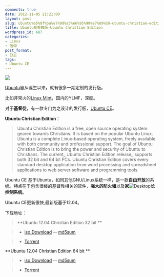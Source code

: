 ```yaml
---
comments: true
date: 2012-11-05 21:21:00
layout: post
slug: ubuntu%e5%9f%ba%e7%9d%a3%e6%95%99%e7%89%88-ubuntu-christian-edition
title: Ubuntu基督教版-Ubuntu Christian Edition
wordpress_id: 687
categories:
- Linux
- 信仰
post_format:
- 日志
tags:
- Ubuntu CE
---
```


![](http://ubuntuce.com/screenshots/12.04/login.png)

[Ubuntu](https://zh.wikipedia.org/wiki/Ubuntu)自从诞生以来，就有很多一期定制的发行版。

比如非常火的[Linux Mint](http://www.linuxmint.com/)，国内的YLMF，深度。



对于**基督徒**，有一款专门为之设计的发行版，[Ubuntu CE](http://ubuntuce.com/)。<!-- more -->

**Ubuntu Christian Edition**：


> Ubuntu Christian Edition is a free, open source operating system geared towards Christians. It is based on the popular Ubuntu Linux. Ubuntu is a complete Linux-based operating system, freely available with both community and professional support. The goal of Ubuntu Christian Edition is to bring the power and security of Ubuntu to Christians. The current_ Ubuntu Christian Edition release_ supports both 32 bit and 64 bit PCs. Ubuntu Christian Edition covers every standard desktop application from word processing and spreadsheet applications to web server software and programming tools.


Ubuntu CE 基于Ubuntu，如同其他GNU/Linux系统一样，是一款**自由开放**的系统。特点在于包含很棒的基督教相关的软件，**强大的防火墙**以及**家**![Desktop](http://ubuntuce.com/screenshots/12.04/desktop.png)**长控制系统**。



Ubuntu CE更新很快,最新版基于12.04。

下载地址：


> **Ubuntu 12.04 Christian Edition 32 bit **

> 
> 
	
>   * [iso Download](http://phillw.net/isos/uce/precise/uce-12.04-desktop-i386.iso) -- [md5sum](http://phillw.net/isos/uce/precise/uce.md5sums)
> 
	
>   * [Torrent](http://www.livingtorrents.com/torrents-details.php?id=749)
> 



**Ubuntu 12.04 Christian Edition 64 bit **

> 
> 
	
>   * [iso Download](http://phillw.net/isos/uce/precise/uce-12.04-desktop-amd64.iso) -- [md5sum](http://phillw.net/isos/uce/precise/uce.md5sums)
> 
	
>   * [Torrent](http://www.livingtorrents.com/torrents-details.php?id=750)
> 









